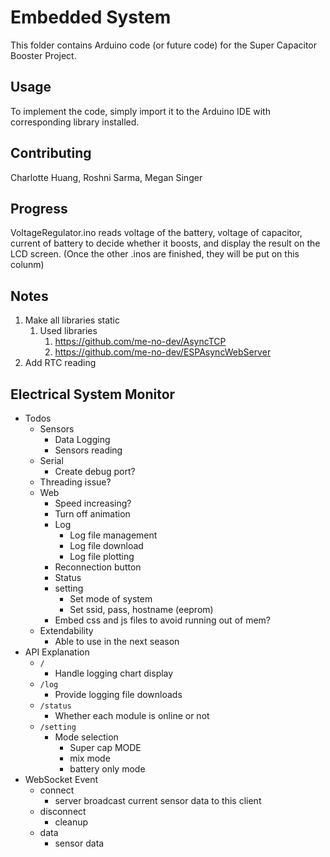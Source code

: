 # Embedded System

This folder contains Arduino code (or future code) for the Super Capacitor Booster Project.

## Usage

To implement the code, simply import it to the Arduino IDE with corresponding library installed.

## Contributing

Charlotte Huang, Roshni Sarma, Megan Singer

## Progress

VoltageRegulator.ino reads voltage of the battery, voltage of capacitor, current of battery to decide whether it boosts, and display the result on the LCD screen.
(Once the other .inos are finished, they will be put on this colunm)

## Notes

1. Make all libraries static
   1. Used libraries
      1. https://github.com/me-no-dev/AsyncTCP
      2. https://github.com/me-no-dev/ESPAsyncWebServer
1. Add RTC reading

## Electrical System Monitor

* Todos
  * Sensors
    * Data Logging
    * Sensors reading
  * Serial
    * Create debug port?
  * Threading issue?
  * Web
    * Speed increasing?
    * Turn off animation
    * Log
      * Log file management
      * Log file download
      * Log file plotting
    * Reconnection button
    * Status
    * setting
      * Set mode of system
      * Set ssid, pass, hostname (eeprom)
    * Embed css and js files to avoid running out of mem?
  * Extendability
    * Able to use in the next season
* API Explanation
  * `/`
    * Handle logging chart display
  * `/log`
    * Provide logging file downloads 
  * `/status`
    * Whether each module is online or not
  * `/setting`
    * Mode selection
      * Super cap MODE
      * mix mode
      * battery only mode
* WebSocket Event
  * connect
    * server broadcast current sensor data to this client
  * disconnect
    * cleanup
  * data
    * sensor data
